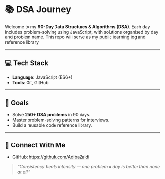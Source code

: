 # 📚 DSA Journey

Welcome to my **90-Day Data Structures & Algorithms (DSA)**. Each day includes problem-solving using JavaScript, with solutions organized by day and problem name. This repo will serve as my public learning log and reference library

---

## 💻 Tech Stack
- **Language**: JavaScript (ES6+)
- **Tools**: Git, GitHub

---

## 🎯 Goals
- Solve **250+ DSA problems** in 90 days.
- Master problem-solving patterns for interviews.
- Build a reusable code reference library.

---

## 📢 Connect With Me
- GitHub: https://github.com/AdibaZaidi

> _“Consistency beats intensity — one problem a day is better than none at all.”_

